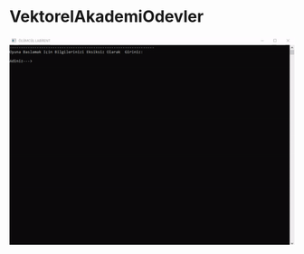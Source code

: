 # VektorelAkademiOdevler
<img src="https://github.com/MFCRepositories/VektorelAkademiOdevler/blob/master/VektorelAkademiOdevler/imgReadme/fatih.gif">
</img>
